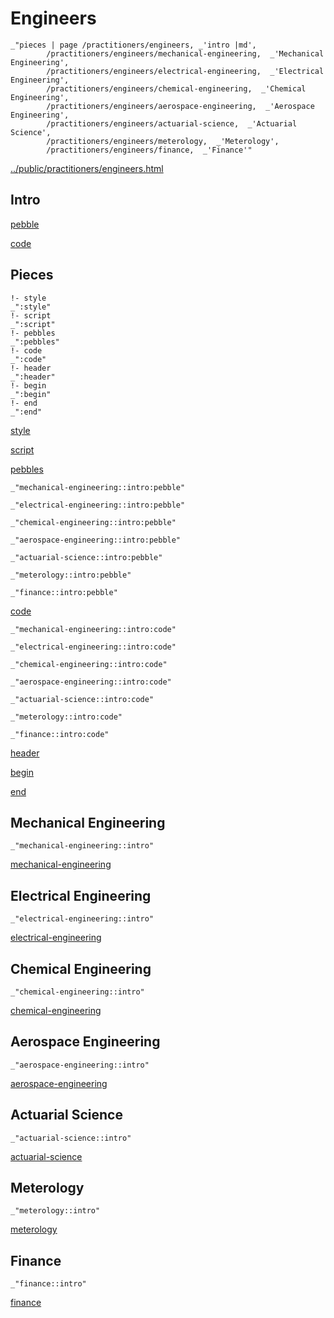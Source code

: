# Engineers

    _"pieces | page /practitioners/engineers, _'intro |md',
            /practitioners/engineers/mechanical-engineering,  _'Mechanical Engineering',
            /practitioners/engineers/electrical-engineering,  _'Electrical Engineering',
            /practitioners/engineers/chemical-engineering,  _'Chemical Engineering',
            /practitioners/engineers/aerospace-engineering,  _'Aerospace Engineering',
            /practitioners/engineers/actuarial-science,  _'Actuarial Science',
            /practitioners/engineers/meterology,  _'Meterology',
            /practitioners/engineers/finance,  _'Finance'"

[../public/practitioners/engineers.html](# "save:")


## Intro

[pebble]()

[code]()

## Pieces

    !- style
    _":style"
    !- script
    _":script"
    !- pebbles
    _":pebbles"
    !- code
    _":code"
    !- header
    _":header"
    !- begin
    _":begin"
    !- end
    _":end"

[style]() 

[script]()

[pebbles]()

    _"mechanical-engineering::intro:pebble"

    _"electrical-engineering::intro:pebble"

    _"chemical-engineering::intro:pebble"

    _"aerospace-engineering::intro:pebble"

    _"actuarial-science::intro:pebble"

    _"meterology::intro:pebble"

    _"finance::intro:pebble"


[code]()

    _"mechanical-engineering::intro:code"

    _"electrical-engineering::intro:code"

    _"chemical-engineering::intro:code"

    _"aerospace-engineering::intro:code"

    _"actuarial-science::intro:code"

    _"meterology::intro:code"

    _"finance::intro:code"


[header]()

[begin]()

[end]()

## Mechanical Engineering

    _"mechanical-engineering::intro"


[mechanical-engineering](pages/practitioners_engineers_mechanical-engineering.md "load:")

## Electrical Engineering

    _"electrical-engineering::intro"


[electrical-engineering](pages/practitioners_engineers_electrical-engineering.md "load:")

## Chemical Engineering

    _"chemical-engineering::intro"


[chemical-engineering](pages/practitioners_engineers_chemical-engineering.md "load:")

## Aerospace Engineering

    _"aerospace-engineering::intro"


[aerospace-engineering](pages/practitioners_engineers_aerospace-engineering.md "load:")

## Actuarial Science

    _"actuarial-science::intro"


[actuarial-science](pages/practitioners_engineers_actuarial-science.md "load:")

## Meterology

    _"meterology::intro"


[meterology](pages/practitioners_engineers_meterology.md "load:")

## Finance

    _"finance::intro"


[finance](pages/practitioners_engineers_finance.md "load:")